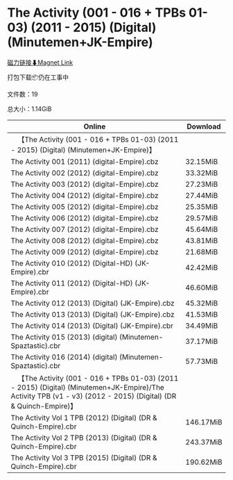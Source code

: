 # The Activity (001 - 016 + TPBs 01-03) (2011 - 2015) (Digital) (Minutemen+JK-Empire)

[磁力链接⬇Magnet Link](magnet:?xt=urn:btih:105c74f141f422e357c84f7f4b9858a587e815e1&dn=The%20Activity%20%28001%20-%20016%20%2B%20TPBs%2001-03%29%20%282011%20-%202015%29%20%28Digital%29%20%28Minutemen%2BJK-Empire%29)

打包下载📦仍在工事中

文件数：19

总大小：1.14GiB

Online | Download
--- | ---
&emsp;【The Activity (001 - 016 + TPBs 01-03) (2011 - 2015) (Digital) (Minutemen+JK-Empire)】 | 
The Activity 001 (2011) (digital-Empire).cbz | 32.15MiB
The Activity 002 (2012) (digital-Empire).cbz | 33.32MiB
The Activity 003 (2012) (digital-Empire).cbz | 27.23MiB
The Activity 004 (2012) (digital-Empire).cbz | 27.44MiB
The Activity 005 (2012) (digital-Empire).cbz | 25.35MiB
The Activity 006 (2012) (digital-Empire).cbz | 29.57MiB
The Activity 007 (2012) (digital-Empire).cbz | 45.64MiB
The Activity 008 (2012) (digital-Empire).cbz | 43.81MiB
The Activity 009 (2012) (digital-Empire).cbz | 21.68MiB
The Activity 010 (2012) (Digital-HD) (JK-Empire).cbr | 42.42MiB
The Activity 011 (2012) (Digital-HD) (JK-Empire).cbr | 46.60MiB
The Activity 012 (2013) (Digital) (JK-Empire).cbz | 45.32MiB
The Activity 013 (2013) (Digital) (JK-Empire).cbz | 41.53MiB
The Activity 014 (2013) (Digital) (JK-Empire).cbr | 34.49MiB
The Activity 015 (2013) (digital) (Minutemen-Spaztastic).cbr | 37.17MiB
The Activity 016 (2014) (digital) (Minutemen-Spaztastic).cbr | 57.73MiB
&emsp;【The Activity (001 - 016 + TPBs 01-03) (2011 - 2015) (Digital) (Minutemen+JK-Empire)/The Activity TPB (v1 - v3) (2012 - 2015) (Digital) (DR & Quinch-Empire)】 | 
The Activity Vol 1 TPB (2012) (Digital) (DR & Quinch-Empire).cbr | 146.17MiB
The Activity Vol 2 TPB (2013) (Digital) (DR & Quinch-Empire).cbr | 243.37MiB
The Activity Vol 3 TPB (2015) (Digital) (DR & Quinch-Empire).cbr | 190.62MiB